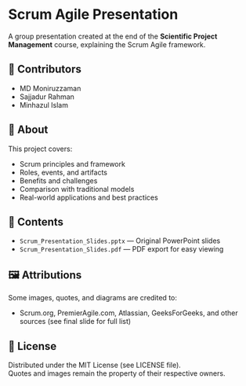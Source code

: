 # Scrum Agile Presentation

A group presentation created at the end of the **Scientific Project Management** course, explaining the Scrum Agile framework.

## 👥 Contributors
- MD Moniruzzaman
- Sajjadur Rahman
- Minhazul Islam

## 📜 About
This project covers:
- Scrum principles and framework
- Roles, events, and artifacts
- Benefits and challenges
- Comparison with traditional models
- Real-world applications and best practices

## 📂 Contents
- `Scrum_Presentation_Slides.pptx` — Original PowerPoint slides
- `Scrum_Presentation_Slides.pdf` — PDF export for easy viewing

## 🖼 Attributions
Some images, quotes, and diagrams are credited to:
- Scrum.org, PremierAgile.com, Atlassian, GeeksForGeeks, and other sources (see final slide for full list)

## 📜 License
Distributed under the MIT License (see LICENSE file).  
Quotes and images remain the property of their respective owners.


